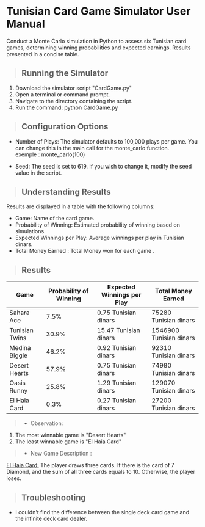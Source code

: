 # Tunisian Card Game Simulator User Manual

Conduct a Monte Carlo simulation in Python to assess six Tunisian card games, determining winning probabilities and expected earnings. Results presented in a concise table.

>## Running the Simulator
1. Download the simulator script "CardGame.py"
2. Open a terminal or command prompt.
3. Navigate to the directory containing the script.
4. Run the command: python CardGame.py

>## Configuration Options
* Number of Plays: The simulator defaults to 100,000 plays per game. You can change this in the main call for the monte_carlo function.
    <br>exemple : monte_carlo(100)

* Seed: The seed is set to 619. If you wish to change it, modify the seed value in the script.
>## Understanding Results
Results are displayed in a table with the following columns:

* Game: Name of the card game.
* Probability of Winning: Estimated probability of winning based on simulations.
* Expected Winnings per Play: Average winnings per play in Tunisian dinars.
* Total Money Earned : Total Money won for each game .

>## Results 

| Game              | Probability of Winning  | Expected Winnings per Play    | Total Money Earned              |
| ----------------- | ----------------------- | ----------------------------- | ------------------------------- |
| Sahara Ace        | 7.5%                   | 0.75  Tunisian dinars         | 75280 Tunisian dinars        |
| Tunisian Twins    | 30.9%                   | 15.47  Tunisian dinars         | 1546900 Tunisian dinars        |
| Medina Biggie     | 46.2%                   | 0.92  Tunisian dinars         | 92310 Tunisian dinars        |
| Desert Hearts     | 57.9%                   | 0.75  Tunisian dinars         | 74980 Tunisian dinars        |
| Oasis Runny       | 25.8%                   | 1.29  Tunisian dinars         | 129070 Tunisian dinars        |
| El Haia Card      | 0.3%                   | 0.27  Tunisian dinars         | 27200 Tunisian dinars        |

>* Observation:
1. The most winnable game is "Desert Hearts"
2. The least winnable game is "El Haia Card"

>* New Game Description :

<u>El Haia Card:</u> The player draws three cards. If there is the card of 7 Diamond, and the sum of all three cards equals to 10. Otherwise, the player loses.

>## Troubleshooting
* I couldn't find the difference between the single deck card game and the infinite deck card dealer. 
